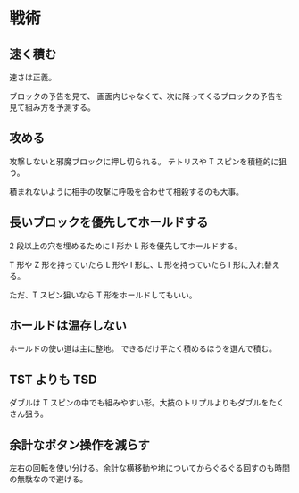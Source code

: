 # 戦術

## 速く積む

速さは正義。

ブロックの予告を見て、
画面内じゃなくて、次に降ってくるブロックの予告を見て組み方を予測する。

## 攻める

攻撃しないと邪魔ブロックに押し切られる。
テトリスや T スピンを積極的に狙う。

積まれないように相手の攻撃に呼吸を合わせて相殺するのも大事。

## 長いブロックを優先してホールドする

2 段以上の穴を埋めるために I 形か L 形を優先してホールドする。

T 形や Z 形を持っていたら L 形や I 形に、L 形を持っていたら I 形に入れ替える。

ただ、T スピン狙いなら T 形をホールドしてもいい。

## ホールドは温存しない

ホールドの使い道は主に整地。
できるだけ平たく積めるほうを選んで積む。

## TST よりも TSD

ダブルは T スピンの中でも組みやすい形。大技のトリプルよりもダブルをたくさん狙う。

## 余計なボタン操作を減らす

左右の回転を使い分ける。余計な横移動や地についてからぐるぐる回すのも時間の無駄なので避ける。

